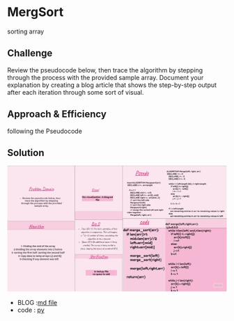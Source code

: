 
# MergSort

sorting array 

## Challenge

Review the pseudocode below, then trace the algorithm by stepping through the process with the provided sample array. Document your explanation by creating a blog article that shows the step-by-step output after each iteration through some sort of visual.



## Approach & Efficiency
following the Pseudocode 


## Solution
![whiteboarding-Niveen](whiteboard.jpg)
- BLOG :[md file](https://github.com/NiveenAlSmadi/data-structures-and-algorithms/blob/main/challenges/merge_sort/BLOG.md)
- code : [py](https://github.com/NiveenAlSmadi/data-structures-and-algorithms/blob/main/challenges/merge_sort/code.py)